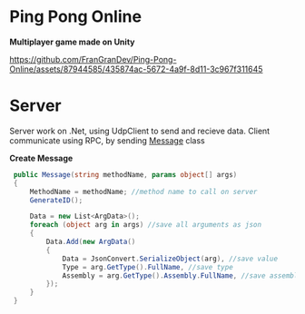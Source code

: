 # Ping Pong Online
**Multiplayer game made on Unity**

https://github.com/FranGranDev/Ping-Pong-Online/assets/87944585/435874ac-5672-4a9f-8d11-3c967f311645

# Server

Server work on .Net, using UdpClient to send and recieve data.
Client communicate using RPC, by sending [Message](./Assets/Scripts/Networking/Messages/Message.cs) class

**Create Message**
```csharp
 public Message(string methodName, params object[] args)
 {
     MethodName = methodName; //method name to call on server
     GenerateID();

     Data = new List<ArgData>();
     foreach (object arg in args) //save all arguments as json
     {
         Data.Add(new ArgData()
         {
             Data = JsonConvert.SerializeObject(arg), //save value
             Type = arg.GetType().FullName, //save type
             Assembly = arg.GetType().Assembly.FullName, //save assembly
         });
     }
 }
```
